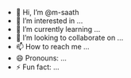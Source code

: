 - 👋 Hi, I’m @m-saath
- 👀 I’m interested in ...
- 🌱 I’m currently learning ...
- 💞️ I’m looking to collaborate on ...
- 📫 How to reach me ...
- 😄 Pronouns: ...
- ⚡ Fun fact: ...

<!---
m-saath/m-saath is a ✨ special ✨ repository because its `README.md` (this file) appears on your GitHub profile.
You can click the Preview link to take a look at your changes.
--->
